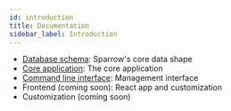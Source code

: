 ```yaml
---
id: introduction
title: Documentation
sidebar_label: Introduction
---
```


- [Database schema](/docs/schema): Sparrow's core data shape
- [Core application](/docs/core/): The core application
- [Command line interface](/docs/command-line-interface): Management interface
- Frontend (coming soon): React app and customization
- Customization (coming soon)
